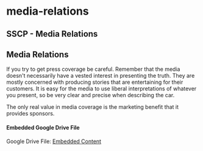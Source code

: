 # media-relations

## SSCP - Media Relations

## Media Relations

If you try to get press coverage be careful. Remember that the media doesn't necessarily have a vested interest in presenting the truth. They are mostly concerned with producing stories that are entertaining for their customers. It is easy for the media to use liberal interpretations of whatever you present, so be very clear and precise when describing the car.

The only real value in media coverage is the marketing benefit that it provides sponsors.&#x20;

#### Embedded Google Drive File

Google Drive File: [Embedded Content](https://drive.google.com/embeddedfolderview?id=1vtLrVgSFYI9m0_4xebgZXcMqM_jwAToI#list)
